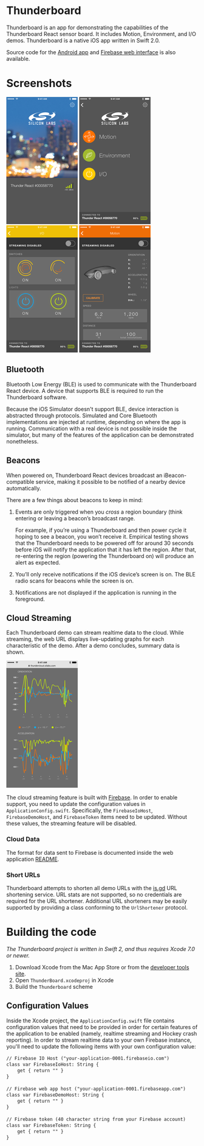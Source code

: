 # Thunderboard

Thunderboard is an app for demonstrating the capabilities of the Thunderboard React sensor board. It includes Motion, Environment, and I/O demos. Thunderboard is a native iOS app written in Swift 2.0.

Source code for the [Android app](https://github.com/SiliconLabs/thunderboard-react-android) and [Firebase web interface](https://github.com/SiliconLabs/thundercloud) is also available.

# Screenshots

![Device Selection](Resources/ss_device_selection_sm.png)
![Demo Selection](Resources/ss_demo_selection_sm.png)
![IO Demo](Resources/ss_demo_io_sm.png)
![Motion Demo](Resources/ss_demo_motion_sm.png)

## Bluetooth

Bluetooth Low Energy (BLE) is used to communicate with the Thunderboard React device. A device that supports BLE is required to run the Thunderboard software.

Because the iOS Simulator doesn't support BLE, device interaction is abstracted through protocols. Simulated and Core Bluetooth implementations are injected at runtime, depending on where the app is running. Communication with a real device is not possible inside the simulator, but many of the features of the application can be demonstrated nonetheless.

## Beacons

When powered on, Thunderboard React devices broadcast an iBeacon-compatible service, making it possible to be notified of a nearby device automatically.

There are a few things about beacons to keep in mind:

1. Events are only triggered when you ​_cross_​ a region boundary (think entering or leaving a beacon’s broadcast range.

	For example, if you’re using a Thunderboard and then power cycle it hoping to see a beacon, you won’t receive it. Empirical testing shows that the Thunderboard needs to be powered off for around 30 seconds before iOS will notify the application that it has left the region. After that, re-entering the region (powering the Thunderboard on) will produce an alert as expected.

2. You’ll only receive notifications if the iOS device’s screen is on. The BLE radio scans for beacons while the screen is on.

3. Notifications are not displayed if the application is running in the foreground.


## Cloud Streaming

Each Thunderboard demo can stream realtime data to the cloud. While streaming, the web URL displays live-updating graphs for each characteristic of the demo. After a demo concludes, summary data is shown.

![Motion Demo Streaming](Resources/ss_motion_streaming_sm.png)

The cloud streaming feature is built with [Firebase](https://www.firebase.com). In order to enable support, you need to update the configuration values in `ApplicationConfig.swift`. Specifically, the `FirebaseIoHost`, `FirebaseDemoHost`, and `FirebaseToken` items need to be updated. Without these values, the streaming feature will be disabled.

### Cloud Data

The format for data sent to Firebase is documented inside the web application [README](https://github.com/SiliconLabs/thunderboard-react-web/blob/master/README.md).

### Short URLs

Thunderboard attempts to shorten all demo URLs with the [is.gd](http://is.gd) URL shortening service. URL stats are not supported, so no credentials are required for the URL shortener. Additional URL shorteners may be easily supported by providing a class conforming to the `UrlShortener` protocol.


# Building the code

_The Thunderboard project is written in Swift 2, and thus requires Xcode 7.0 or newer._

1. Download Xcode from the Mac App Store or from the [developer tools site](https://developer.apple.com/xcode/downloads/).
2. Open `ThunderBoard.xcodeproj` in Xcode
3. Build the `Thunderboard` scheme


## Configuration Values

Inside the Xcode project, the `ApplicationConfig.swift` file contains configuration values that need to be provided in order for certain features of the application to be enabled (namely, realtime streaming and Hockey crash reporting). In order to stream realtime data to your own Firebase instance, you'll need to update the following items with your own configuration value:

	// Firebase IO Host ("your-application-0001.firebaseio.com")
    class var FirebaseIoHost: String {
        get { return "" }
    }
    
    // Firebase web app host ("your-application-0001.firebaseapp.com")
    class var FirebaseDemoHost: String {
        get { return "" }
    }

    // Firebase token (40 character string from your Firebase account)
    class var FirebaseToken: String {
        get { return "" }
    }
    

